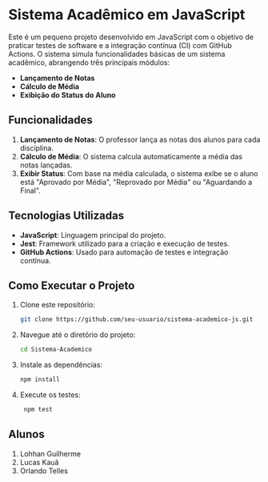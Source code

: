 # Sistema Acadêmico em JavaScript

Este é um pequeno projeto desenvolvido em JavaScript com o objetivo de praticar testes de software e a integração contínua (CI) com GitHub Actions. O sistema simula funcionalidades básicas de um sistema acadêmico, abrangendo três principais módulos:

- **Lançamento de Notas**
- **Cálculo de Média**
- **Exibição do Status do Aluno**

## Funcionalidades

1. **Lançamento de Notas**: O professor lança as notas dos alunos para cada disciplina.
2. **Cálculo de Média**: O sistema calcula automaticamente a média das notas lançadas.
3. **Exibir Status**: Com base na média calculada, o sistema exibe se o aluno está "Aprovado por Média", "Reprovado por Média" ou "Aguardando a Final".

## Tecnologias Utilizadas

- **JavaScript**: Linguagem principal do projeto.
- **Jest**: Framework utilizado para a criação e execução de testes.
- **GitHub Actions**: Usado para automação de testes e integração contínua.

## Como Executar o Projeto

1. Clone este repositório:
   ```bash
   git clone https://github.com/seu-usuario/sistema-academico-js.git

2. Navegue até o diretório do projeto:
   ```bash
   cd Sistema-Academico

3. Instale as dependências:
   ```bash
   npm install

4. Execute os testes:
    ```bash
     npm test

## Alunos
1. Lohhan Guilherme
2. Lucas Kauã
3. Orlando Telles
